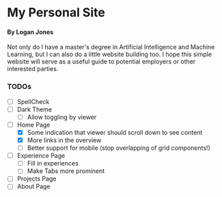 # My Personal Site
#### By Logan Jones

Not only do I have a master's degree in Artificial Intelligence and Machine Learning, but I can also do a little website building too.  I hope this simple website will serve as a useful guide to potential employers or other interested parties.

### TODOs

- [ ] SpellCheck
- [ ] Dark Theme
  - [ ] Allow toggling by viewer
- [ ] Home Page
  - [x] Some indication that viewer should scroll down to see content
  - [x] More links in the overview
  - [ ] Better support for mobile (stop overlapping of grid components!)
- [ ] Experience Page
  - [ ] Fill in experiences
  - [ ] Make Tabs more prominent
- [ ] Projects Page
- [ ] About Page